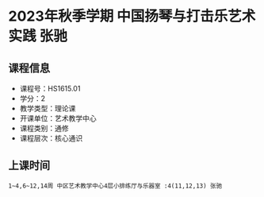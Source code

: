# 2023年秋季学期 中国扬琴与打击乐艺术实践 张驰






## 课程信息

- 课程号：HS1615.01
- 学分：2
- 教学类型：理论课
- 开课单位：艺术教学中心
- 课程类别：通修
- 课程层次：核心通识

## 上课时间

```
1~4,6~12,14周 中区艺术教学中心4层小排练厅与乐器室 :4(11,12,13) 张驰
```

